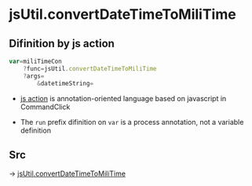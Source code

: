 # jsUtil.convertDateTimeToMiliTime

## Difinition by js action

```js.js
var=miliTimeCon
	?func=jsUtil.convertDateTimeToMiliTime
	?args=
		&datetimeString=
```

- [js action](#) is annotation-oriented language based on javascript in CommandClick

- The `run` prefix difinition on `var` is a process annotation, not a variable definition

## Src

-> [jsUtil.convertDateTimeToMiliTime](https://github.com/puutaro/CommandClick/blob/master/app/src/main/java/com/puutaro/commandclick/fragment_lib/terminal_fragment/js_interface/JsUtil.kt#L48)


